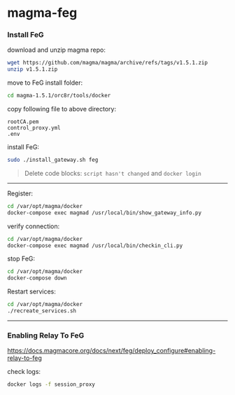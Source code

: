 # magma-feg

### Install FeG

download and unzip magma repo:
```bash
wget https://github.com/magma/magma/archive/refs/tags/v1.5.1.zip
unzip v1.5.1.zip
```

move to FeG install folder:
```bash
cd magma-1.5.1/orc8r/tools/docker
```

copy following file to above directory:
```
rootCA.pem
control_proxy.yml
.env
```

install FeG:
```bash
sudo ./install_gateway.sh feg
```
> Delete code blocks: `script hasn't changed` and `docker login`
---

Register:
```bash
cd /var/opt/magma/docker
docker-compose exec magmad /usr/local/bin/show_gateway_info.py
```

verify connection:
```bash
cd /var/opt/magma/docker
docker-compose exec magmad /usr/local/bin/checkin_cli.py
```

stop FeG:
```bash
cd /var/opt/magma/docker
docker-compose down
```

Restart services:
```bash
cd /var/opt/magma/docker
./recreate_services.sh
```


---



### Enabling Relay To FeG

https://docs.magmacore.org/docs/next/feg/deploy_configure#enabling-relay-to-feg

check logs:
```bash
docker logs -f session_proxy
```

